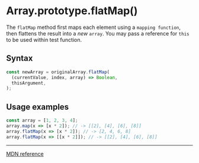 # Array.prototype.flatMap()

The `flatMap` method first maps each element using a `mapping function`, then flattens the result into a _new_ `array`.
You may pass a reference for `this` to be used within test function.

## Syntax

```js
const newArray = originalArray.flatMap(
  (currentValue, index, array) => Boolean,
  thisArgument,
);
```

## Usage examples

```js
const array = [1, 2, 3, 4];
array.map(x => [x * 2]); // -> [[2], [4], [6], [8]]
array.flatMap(x => [x * 2]); // -> [2, 4, 6, 8]
array.flatMap(x => [[x * 2]]); // -> [[2], [4], [6], [8]]
```

---

[MDN reference](https://developer.mozilla.org/en-US/docs/Web/JavaScript/Reference/Global_Objects/Array/flatMap)
